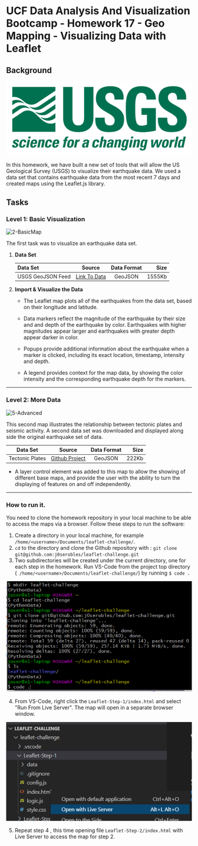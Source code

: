 # UCF Data Analysis And Visualization Bootcamp - Homework 17 - Geo Mapping - Visualizing Data with Leaflet

## Background

![1-Logo](Images/1-Logo.png)

In this homework, we have built a new set of tools that will allow the US Geological Survey (USGS) to visualize their earthquake data. We used a data set that contains earthquake data from the most recent 7 days and created maps using the Leaflet.js library.
 
## Tasks

### Level 1: Basic Visualization

![2-BasicMap](Images/2-BasicMap.GIF)

The first task was to visualize an earthquake data set.

1. **Data Set**


   
   |Data Set               |    Source              |    Data Format        |   Size         |
   |-----------------------|:----------------------:|:---------------------:|---------------:|
   |   USGS GeoJSON Feed   |[Link To Data](https://earthquake.usgs.gov/earthquakes/feed/v1.0/summary/all_week.geojson) | GeoJSON | 1555Kb |

2. **Import & Visualize the Data**

   * The Leaflet map plots all of the earthquakes from the data set, based on their longitude and latitude.

   * Data markers reflect the magnitude of the earthquake by their size and and depth of the earthquake by color. Earthquakes with higher magnitudes appear larger and earthquakes with greater depth appear darker in color.

   * Popups provide additional information about the earthquake when a marker is clicked, including its exact location, timestamp, intensity and depth.

   * A legend provides context for the map data, by showing the color intensity and the corresponding earthquake depth for the markers. 

- - -

### Level 2: More Data

![5-Advanced](Images/5-Advanced.GIF)

This second map illustrates the relationship between tectonic plates and seismic activity. A second data set was downloaded and displayed along side the original earthquake set of data. 

   |Data Set|Source|Data Format|Size|
   |--------|:----:|:---------:|---:|
   |Tectonic Plates|[Github Project](https://github.com/fraxen/tectonicplates)|GeoJSON|222Kb|


* A layer control element was added to this map to allow the showing of different base maps, and provide the user with the ability to turn the displaying of features on and off independently.

- - -

### How to run it.

You need to clone the homework repository in your local machine to be able to access the maps via a browser. 
Follow these steps to run the software:

1) Create a directory in your local machine, for example ```/home/<username>/Documents/leaflet-challenge/```.
2) ```cd``` to the directory and clone the Github repository with : ```git clone git@github.com:j0serobles/leaflet-challenge.git```
3) Two subdirectories will be created under the current directory, one for each step in the homework.  Run VS-Code
from the project top directory (``` /home/<username>/Documents/leaflet-challenge/```) by running ```$ code .```

![InstallAndRun1](Images/install1.PNG)


4) From VS-Code, right click the ```Leaflet-Step-1/index.html``` and select "Run From Live Server".  The map 
will open in a separate browser window.

![InstallAndRun1](Images/install2.PNG)


5) Repeat step 4 , this time opening file ```Leaflet-Step-2/index.html```  with Live Server to access the map
   for step 2. 